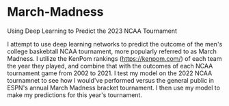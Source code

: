 # March-Madness
Using Deep Learning to Predict the 2023 NCAA Tournament

I attempt to use deep learning networks to predict the outcome of the men's college baskebtall NCAA tournament, more popularly referred to as March Madness. I utilize the KenPom rankings (https://kenpom.com/) of each team the year they played, and combine that with the outcomes of each NCAA tournament game from 2002 to 2021. I test my model on the 2022 NCAA tournamnet to see how I would've performed versus the general public in ESPN's annual March Madness bracket tournament. I then use my model to make my predictions for this year's tournament. 
